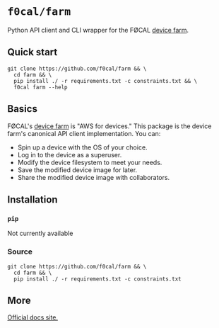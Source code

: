 # `f0cal/farm`

Python API client and CLI wrapper for the FØCAL [device farm](https://f0cal.com/devices). 

## Quick start

```
git clone https://github.com/f0cal/farm && \
  cd farm && \
  pip install ./ -r requirements.txt -c constraints.txt && \
  f0cal farm --help
```
## Basics

FØCAL's [device farm](https://f0cal.com/devices) is "AWS for devices." This package is the device farm's canonical API client implementation. You can:

* Spin up a device with the OS of your choice.
* Log in to the device as a superuser.
* Modify the device filesystem to meet your needs.
* Save the modified device image for later.
* Share the modified device image with collaborators.

## Installation

### `pip`

Not currently available

### Source

```
git clone https://github.com/f0cal/farm && \
  cd farm && \
  pip install ./ -r requirements.txt -c constraints.txt
```

## More

[Official docs site.](https://f0cal.com/docs)
